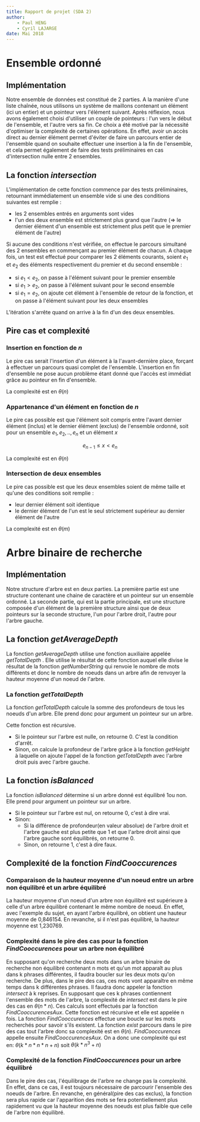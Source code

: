 ```yaml
---
title: Rapport de projet (SDA 2)
author:
    - Paul HENG
    - Cyril LAJARGE
date: Mai 2018
---
```


# Ensemble ordonné

## Implémentation

Notre ensemble de données est constitué de 2 parties. A la manière d'une liste chaînée, nous utilisons un système de maillons contenant un élément (ici un entier) et un pointeur vers l'élément suivant. Après réflexion, nous avons également choisi d'utiliser un couple de pointeurs : l'un vers le début de l'ensemble, et l'autre vers sa fin. Ce choix a été motivé par la nécessité d'optimiser la complexité de certaines opérations. En effet, avoir un accès direct au dernier élément permet d'éviter de faire un parcours entier de l'ensemble quand on souhaite effectuer une insertion à la fin de l'ensemble, et cela permet également de faire des tests préliminaires en cas d'intersection nulle entre 2 ensembles.

## La fonction _intersection_

L'implémentation de cette fonction commence par des tests préliminaires, retournant immédiatement un ensemble vide si une des conditions suivantes est remplie :

* les 2 ensembles entrés en arguments sont vides
* l'un des deux ensemble est strictement plus grand que l'autre ($\Rightarrow$ le dernier élément d'un ensemble est strictement plus petit que le premier élément de l'autre)

Si aucune des conditions n'est vérifiée, on effectue le parcours simultané des 2 ensembles en commençant au premier élément de chacun. A chaque fois, un test est effectué pour comparer les 2 éléments courants, soient $e_1$ et $e_2$ des éléments respectivement du premier et du second ensemble :

* si $e_1 < e_2$, on passe à l'élément suivant pour le premier ensemble
* si $e_1 > e_2$, on passe à l'élément suivant pour le second ensemble
* si $e_1 = e_2$, on ajoute cet élément à l'ensemble de retour de la fonction, et on passe à l'élément suivant pour les deux ensembles

L'itération s'arrête quand on arrive à la fin d'un des deux ensembles.

## Pire cas et complexité

### Insertion en fonction de $n$

Le pire cas serait l'insertion d'un élément à la l'avant-dernière place, forçant à effectuer un parcours quasi complet de l'ensemble. L'insertion en fin d'ensemble ne pose aucun problème étant donné que l'accès est immédiat grâce au pointeur en fin d'ensemble.

La complexité est en $\theta(n)$

### Appartenance d'un élément en fonction de $n$

Le pire cas possible est que l'élément soit compris entre l'avant dernier élément (inclus) et le dernier élément (exclus) de l'ensemble ordonné, soit pour un ensemble $e_1, e_2, .., e_n$ et un élément $x$

$$ e_{n-1} \leq x < e_n$$

La complexité est en $\theta(n)$

### Intersection de deux ensembles

Le pire cas possible est que les deux ensembles soient de même taille et qu'une des conditions soit remplie :

* leur dernier élément soit identique
* le dernier élément de l'un est le seul strictement supérieur au dernier élément de l'autre


La complexité est en $\theta(m)$

# Arbre binaire de recherche

## Implémentation

Notre structure d'arbre est en deux parties. La première partie est une structure contenant une chaine de caractère et un pointeur sur un ensemble ordonné. La seconde partie, qui est la partie principale, est une structure composée d'un élément de la première structure ainsi que de deux pointeurs sur la seconde structure, l'un pour l'arbre droit, l'autre pour l'arbre gauche.

## La fonction _getAverageDepth_

La fonction _getAverageDepth_ utilise une fonction auxiliaire appelée _getTotalDepth_ .
Elle utilise le résultat de cette fonction auquel elle divise le résultat de la fonction _getNumberString_ qui renvoie le nombre de mots différents et donc le nombre de noeuds dans un arbre afin de renvoyer la hauteur moyenne d'un noeud de l'arbre.

### La fonction _getTotalDepth_

La fonction _getTotalDepth_ calcule la somme des profondeurs de tous les noeuds d'un arbre.
Elle prend donc pour argument un pointeur sur un arbre.

Cette fonction est récursive.

* Si le pointeur sur l'arbre est nulle, on retourne 0. C'est la condition d'arrêt.
* Sinon, on calcule la profondeur de l'arbre grâce à la fonction _getHeight_ à laquelle on ajoute l'appel de la fonction _getTotalDepth_ avec l'arbre droit puis avec l'arbre gauche.

## La fonction _isBalanced_

La fonction _isBalanced_ détermine si un arbre donné est équilibré 1ou non. Elle prend pour argument un pointeur sur un arbre.

* Si le pointeur sur l'arbre est nul, on retourne 0, c'est à dire vrai.
* Sinon:
    - Si la différence de profondeur(en valeur absolue) de l'arbre droit et l'arbre gauche est plus petite que 1 et que l'arbre droit ainsi que l'arbre gauche sont équilibrés, on retourne 0.
    - Sinon, on retourne 1, c'est à dire faux.

## Complexité de la fonction _FindCooccurences_

### Comparaison de la hauteur moyenne d'un noeud entre un arbre non équilibré et un arbre équilibré

 La hauteur moyenne d'un noeud d'un arbre non équilibré est supérieure à celle d'un arbre équilibré contenant le même nombre de noeud. En effet, avec l'exemple du sujet, en ayant l'arbre équilibré, on obtient une hauteur moyenne de 0,846154. En revanche, si il n'est pas équilibré, la hauteur moyenne est 1,230769.

### Complexité dans le pire des cas pour la fonction _FindCooccurences_ pour un arbre non équilibré

En supposant qu'on recherche deux mots dans un arbre binaire de recherche non équilibré contenant n mots et qu'un mot apparaît au plus dans k phrases différentes, il faudra boucler sur les deux mots qu'on recherche. De plus, dans le pire des cas, ces mots vont apparaître en même temps dans k différentes phrases. Il faudra donc appeler la fonction _intersect_ à k reprises. En supposant que ces k phrases contiennent l'ensemble des mots de l'arbre, la complexité de _intersect_ est dans le pire des cas en $\theta(n*n)$. Ces calculs sont effectués par la fonction _FindCooccurencesAux_. Cette fonction est récursive et elle est appelée n fois.
La fonction _FindCooccurences_ effectue une boucle sur les mots recherchés pour savoir s'ils existent. La fonction _exist_ parcours dans le pire des cas tout l'arbre donc sa complexité est en $\theta(n)$. _FindCooccurences_ appelle ensuite _FindCooccurencesAux_.
On a donc une complexité qui est en:
 $\theta(k*n*n*n+n)$ soit $\theta(k*n^3+n)$

### Complexité de la fonction _FindCooccurences_ pour un arbre équilibré

Dans le pire des cas, l'équilibrage de l'arbre ne change pas la complexité. En effet, dans ce cas, il est toujours nécessaire de parcourir l'ensemble des noeuds de l'arbre. En revanche, en général(pire des cas exclus), la fonction sera plus rapide car l'apparition des mots se fera potentiellement plus rapidement vu que la hauteur moyenne des noeuds est plus faible que celle de l'arbre non équilibré.

